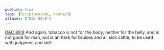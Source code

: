 ```yaml
---
publish: true
tags: [Scripture/DaC, noGraph]
aliases: ["D&C 89:8"]
---
```

[D&C 89:8](https://churchofjesuschrist.org/study/scriptures/dc-testament/dc/89?lang=eng&id=p8#p8) And again, tobacco is not for the body, neither for the belly, and is not good for man, but is an herb for bruises and all sick cattle, to be used with judgment and skill.

